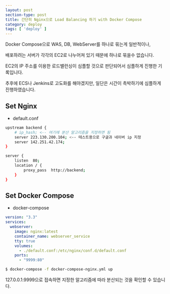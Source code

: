 ```yaml
---
layout: post
section-type: post
title: 간단히 Nginx으로 Load Balancing 하기 with Docker Compose
category: deploy
tags: [ 'deploy' ]
---
```


Docker Compose으로 WAS, DB, WebServer를 하나로 묶는게 일반적이나,  

배포하려는 서버가 각각의 EC2로 나누어져 있기 때문에 하나로 묶을수 없습니다.  

EC2의 IP 주소를 이용한 로드밸런싱이 심플할 것으로 판단되어서 심플하게 진행한 기록입니다.  

추후에 ECS나 Jenkins로 고도화를 해야겠지만, 일단은 시간이 촉박하기에 심플하게 진행하였습니다.  

## Set Nginx

- default.conf

```bash
upstream backend {
    # ip_hash; <-- 여기에 분산 알고리즘을 지정하면 됨
    server 223.130.200.104; <-- 테스트용으로 구글과 네이버 ip 지정
    server 142.251.42.174;
}

server {
    listen  80;
    location / {
        proxy_pass  http://backend;
    }
}
```

## Set Docker Compose

- docker-compose

```yaml
version: "3.3"
services:
  webserver:
    image: nginx:latest
    container_name: webserver_service
    tty: true
    volumes:
      - ./default.conf:/etc/nginx/conf.d/default.conf
    ports:
      - "9999:80"
```

```bash
$ docker-compose -f docker-compose-nginx.yml up
```

127.0.0.1:9999으로 접속하면 지정한 알고리즘에 따라 분산되는 것을 확인할 수 있습니다.
